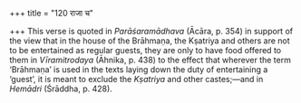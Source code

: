 +++
title = "120 राजा च"

+++
This verse is quoted in *Parāśaramādhava* (Ācāra, p. 354) in support of
the view that in the house of the Brāhmaṇa, the Kṣatriya and others are
not to be entertained as regular guests, they are only to have food
offered to them in *Vīramitrodaya* (Āhnika, p. 438) to the effect that
wherever the term ‘Brāhmaṇa’ is used in the texts laying down the duty
of entertaining a ‘guest’, it is meant to exclude the *Kṣatriya* and
other castes;—and in *Hemādri* (Śrāddha, p. 428).


